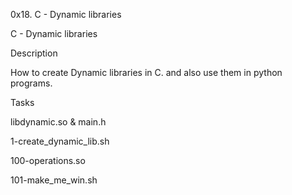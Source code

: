 0x18. C - Dynamic libraries

C - Dynamic libraries

Description

How to create Dynamic libraries in C. and also use them in python programs.



Tasks

libdynamic.so & main.h

1-create_dynamic_lib.sh

100-operations.so

101-make_me_win.sh
